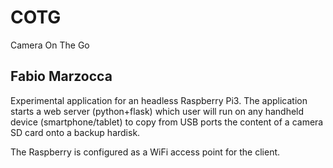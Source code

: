 # COTG
Camera On The Go

Fabio Marzocca
----------------------------------------


Experimental application for an headless Raspberry Pi3. The application starts a 
web server (python+flask) which user will run on any handheld device (smartphone/tablet)
to copy from USB ports the content of a camera SD card onto a backup hardisk.

The Raspberry is configured as a WiFi access point for the client.


